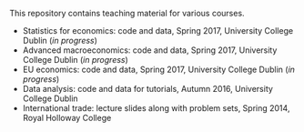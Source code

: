 This repository contains teaching material for various courses.

* Statistics for economics: code and data, Spring 2017, University College Dublin (_in progress_)
* Advanced macroeconomics: code and data, Spring 2017, University College Dublin (_in progress_)
* EU economics: code and data, Spring 2017, University College Dublin (_in progress_)  
* Data analysis: code and data for tutorials, Autumn 2016, University College Dublin
* International trade: lecture slides along with problem sets, Spring 2014, Royal Holloway College 


 

